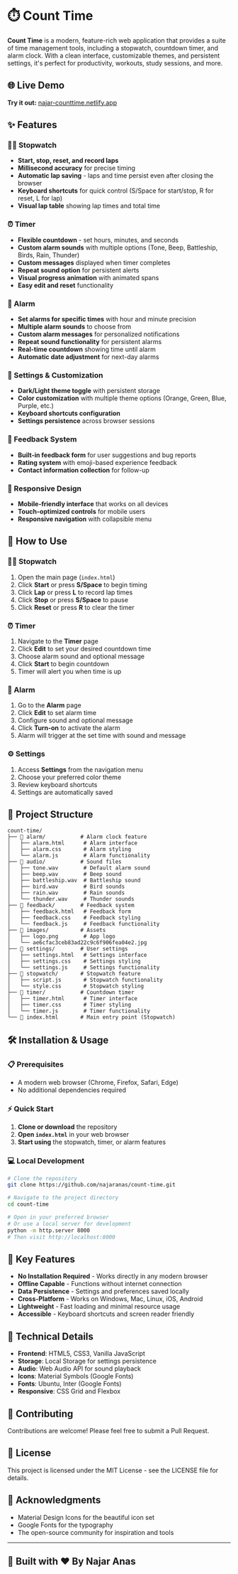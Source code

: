 # ⏱️ Count Time

**Count Time** is a modern, feature-rich web application that provides a suite of time management tools, including a stopwatch, countdown timer, and alarm clock. With a clean interface, customizable themes, and persistent settings, it's perfect for productivity, workouts, study sessions, and more.

## 🌐 Live Demo

**Try it out:** [najar-counttime.netlify.app](https://najar-counttime.netlify.app)

## ✨ Features

### 🏃‍♂️ Stopwatch
- **Start, stop, reset, and record laps**
- **Millisecond accuracy** for precise timing
- **Automatic lap saving** - laps and time persist even after closing the browser
- **Keyboard shortcuts** for quick control (S/Space for start/stop, R for reset, L for lap)
- **Visual lap table** showing lap times and total time

### ⏰ Timer
- **Flexible countdown** - set hours, minutes, and seconds
- **Custom alarm sounds** with multiple options (Tone, Beep, Battleship, Birds, Rain, Thunder)
- **Custom messages** displayed when timer completes
- **Repeat sound option** for persistent alerts
- **Visual progress animation** with animated spans
- **Easy edit and reset** functionality

### 🔔 Alarm
- **Set alarms for specific times** with hour and minute precision
- **Multiple alarm sounds** to choose from
- **Custom alarm messages** for personalized notifications
- **Repeat sound functionality** for persistent alarms
- **Real-time countdown** showing time until alarm
- **Automatic date adjustment** for next-day alarms

### 🎨 Settings & Customization
- **Dark/Light theme toggle** with persistent storage
- **Color customization** with multiple theme options (Orange, Green, Blue, Purple, etc.)
- **Keyboard shortcuts configuration**
- **Settings persistence** across browser sessions

### 📝 Feedback System
- **Built-in feedback form** for user suggestions and bug reports
- **Rating system** with emoji-based experience feedback
- **Contact information collection** for follow-up

### 📱 Responsive Design
- **Mobile-friendly interface** that works on all devices
- **Touch-optimized controls** for mobile users
- **Responsive navigation** with collapsible menu

## 🚀 How to Use

### 🏃‍♂️ Stopwatch
1. Open the main page (`index.html`)
2. Click **Start** or press **S/Space** to begin timing
3. Click **Lap** or press **L** to record lap times
4. Click **Stop** or press **S/Space** to pause
5. Click **Reset** or press **R** to clear the timer

### ⏰ Timer
1. Navigate to the **Timer** page
2. Click **Edit** to set your desired countdown time
3. Choose alarm sound and optional message
4. Click **Start** to begin countdown
5. Timer will alert you when time is up

### 🔔 Alarm
1. Go to the **Alarm** page
2. Click **Edit** to set alarm time
3. Configure sound and optional message
4. Click **Turn-on** to activate the alarm
5. Alarm will trigger at the set time with sound and message

### ⚙️ Settings
1. Access **Settings** from the navigation menu
2. Choose your preferred color theme
3. Review keyboard shortcuts
4. Settings are automatically saved

## 📁 Project Structure

```
count-time/
├── 📁 alarm/           # Alarm clock feature
│   ├── alarm.html      # Alarm interface
│   ├── alarm.css       # Alarm styling
│   └── alarm.js        # Alarm functionality
├── 📁 audio/           # Sound files
│   ├── tone.wav        # Default alarm sound
│   ├── beep.wav        # Beep sound
│   ├── battleship.wav  # Battleship sound
│   ├── bird.wav        # Bird sounds
│   ├── rain.wav        # Rain sounds
│   └── thunder.wav     # Thunder sounds
├── 📁 feedback/        # Feedback system
│   ├── feedback.html   # Feedback form
│   ├── feedback.css    # Feedback styling
│   └── feedback.js     # Feedback functionality
├── 📁 images/          # Assets
│   ├── logo.png        # App logo
│   └── ae6cfac3ceb83ad22c9c6f906fea04e2.jpg
├── 📁 settings/        # User settings
│   ├── settings.html   # Settings interface
│   ├── settings.css    # Settings styling
│   └── settings.js     # Settings functionality
├── 📁 stopwatch/       # Stopwatch feature
│   ├── script.js       # Stopwatch functionality
│   └── style.css       # Stopwatch styling
├── 📁 timer/           # Countdown timer
│   ├── timer.html      # Timer interface
│   ├── timer.css       # Timer styling
│   └── timer.js        # Timer functionality
└── 📄 index.html       # Main entry point (Stopwatch)
```

## 🛠️ Installation & Usage

### 📋 Prerequisites
- A modern web browser (Chrome, Firefox, Safari, Edge)
- No additional dependencies required

### ⚡ Quick Start
1. **Clone or download** the repository
2. **Open `index.html`** in your web browser
3. **Start using** the stopwatch, timer, or alarm features

### 💻 Local Development
```bash
# Clone the repository
git clone https://github.com/najaranas/count-time.git

# Navigate to the project directory
cd count-time

# Open in your preferred browser
# Or use a local server for development
python -m http.server 8000
# Then visit http://localhost:8000
```

## 🎯 Key Features

- **No Installation Required** - Works directly in any modern browser
- **Offline Capable** - Functions without internet connection
- **Data Persistence** - Settings and preferences saved locally
- **Cross-Platform** - Works on Windows, Mac, Linux, iOS, Android
- **Lightweight** - Fast loading and minimal resource usage
- **Accessible** - Keyboard shortcuts and screen reader friendly

## 🔧 Technical Details

- **Frontend**: HTML5, CSS3, Vanilla JavaScript
- **Storage**: Local Storage for settings persistence
- **Audio**: Web Audio API for sound playback
- **Icons**: Material Symbols (Google Fonts)
- **Fonts**: Ubuntu, Inter (Google Fonts)
- **Responsive**: CSS Grid and Flexbox

## 🤝 Contributing

Contributions are welcome! Please feel free to submit a Pull Request.

## 📄 License

This project is licensed under the MIT License - see the LICENSE file for details.

## 🙏 Acknowledgments

- Material Design Icons for the beautiful icon set
- Google Fonts for the typography
- The open-source community for inspiration and tools

---

## 🚀 Built with ❤️ By Najar Anas 
